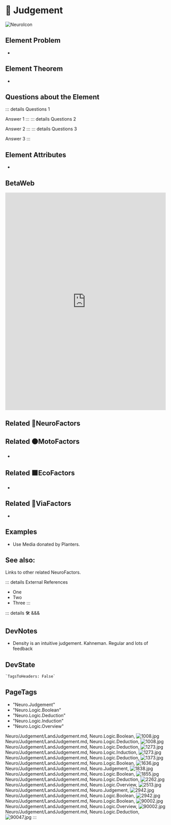
# 💜 <neuro>Judgement</neuro>

![NeuroIcon](/Neuro/Neuro_Icon.png)

## Element Problem

-

## Element Theorem

-

## Questions about the Element

::: details Questions 1

Answer 1
:::
::: details Questions 2

Answer 2
:::
::: details Questions 3

Answer 3
:::

## Element Attributes

-

## BetaWeb

<iframe
    width="100%"
    height="684"
    frameborder="0"
    src="https://observablehq.com/embed/@d3/force-directed-graph/2?cells=chart"
></iframe>

## Related 💜<neuro>NeuroFactors</neuro>

## Related 🟠<moto>MotoFactors</moto>

-

## Related 🟩<eko>EcoFactors</eko>

-

## Related 🔻<via>ViaFactors</via>

-

## Examples

- Use Media donated by Planters.

## See also:

Links to other related NeuroFactors.

::: details External References

- One
- Two
- Three
:::

::: details 🛠 <dev>&&&</dev>

## DevNotes

- Density is an intuitive judgement. Kahneman. Regular and lots of feedback

## DevState

```py
`TagsToHeaders: False`
```

<h2>PageTags</h2>

- "Neuro.Judgement"
- "Neuro.Logic.Boolean"
- "Neuro.Logic.Deduction"
- "Neuro.Logic.Induction"
- "Neuro.Logic.Overview"

Neuro/Judgement/LandJudgement.md, <dev>Neuro.Logic.Boolean</dev>, ![1008.jpg](/PaperPhoto/1008.jpg)
Neuro/Judgement/LandJudgement.md, <dev>Neuro.Logic.Deduction</dev>, ![1008.jpg](/PaperPhoto/1008.jpg)
Neuro/Judgement/LandJudgement.md, <dev>Neuro.Logic.Deduction</dev>, ![1273.jpg](/PaperPhoto/1273.jpg)
Neuro/Judgement/LandJudgement.md, <dev>Neuro.Logic.Induction</dev>, ![1273.jpg](/PaperPhoto/1273.jpg)
Neuro/Judgement/LandJudgement.md, <dev>Neuro.Logic.Deduction</dev>, ![1373.jpg](/PaperPhoto/1373.jpg)
Neuro/Judgement/LandJudgement.md, <dev>Neuro.Logic.Boolean</dev>, ![1636.jpg](/PaperPhoto/1636.jpg)
Neuro/Judgement/LandJudgement.md, <dev>Neuro.Judgement</dev>, ![1838.jpg](/PaperPhoto/1838.jpg)
Neuro/Judgement/LandJudgement.md, <dev>Neuro.Logic.Boolean</dev>, ![1855.jpg](/PaperPhoto/1855.jpg)
Neuro/Judgement/LandJudgement.md, <dev>Neuro.Logic.Deduction</dev>, ![2262.jpg](/PaperPhoto/2262.jpg)
Neuro/Judgement/LandJudgement.md, <dev>Neuro.Logic.Overview</dev>, ![2513.jpg](/PaperPhoto/2513.jpg)
Neuro/Judgement/LandJudgement.md, <dev>Neuro.Judgement</dev>, ![2942.jpg](/PaperPhoto/2942.jpg)
Neuro/Judgement/LandJudgement.md, <dev>Neuro.Logic.Boolean</dev>, ![2942.jpg](/PaperPhoto/2942.jpg)
Neuro/Judgement/LandJudgement.md, <dev>Neuro.Logic.Boolean</dev>, ![90002.jpg](/PaperPhoto/90002.jpg)
Neuro/Judgement/LandJudgement.md, <dev>Neuro.Logic.Overview</dev>, ![90002.jpg](/PaperPhoto/90002.jpg)
Neuro/Judgement/LandJudgement.md, <dev>Neuro.Logic.Deduction</dev>, ![90047.jpg](/PaperPhoto/90047.jpg)
:::
